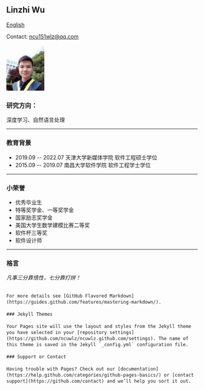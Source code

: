 ## Linzhi Wu  
[English](https://www.baidu.com/)

Contact: ncu151wlz@qq.com

<img src="/imgs/myself.jpg" width="100" />


### 研究方向：
深度学习、自然语言处理

---

### 教育背景
- 2019.09 -- 2022.07  天津大学新媒体学院 软件工程硕士学位
- 2015.09 -- 2019.07  南昌大学软件学院 软件工程学士学位

---

### 小荣誉
+ 优秀毕业生
+ 特等奖学金、一等奖学金
+ 国家励志奖学金
+ 美国大学生数学建模比赛二等奖
+ 软件杯三等奖
+ 软件设计师

---

### 格言
*凡事三分靠悟性，七分靠打拼！*

```

For more details see [GitHub Flavored Markdown](https://guides.github.com/features/mastering-markdown/).

### Jekyll Themes

Your Pages site will use the layout and styles from the Jekyll theme you have selected in your [repository settings](https://github.com/ncuwlz/ncuwlz.github.com/settings). The name of this theme is saved in the Jekyll `_config.yml` configuration file.

### Support or Contact

Having trouble with Pages? Check out our [documentation](https://help.github.com/categories/github-pages-basics/) or [contact support](https://github.com/contact) and we’ll help you sort it out.
